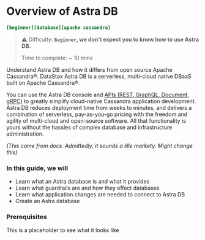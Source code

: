 # Overview of Astra DB
```ini
[beginner][database][apache cassandra]
```

> ⚠️ Difficulty: **`Beginner`, we don't expect you to know how to use Astra DB.**
>
> Time to complete: ~ 10 mins

Understand Astra DB and how it differs from open source Apache Cassandra®. DataStax Astra DB is a serverless, multi-cloud native DBaaS built on Apache Cassandra®.

You can use the Astra DB console and [APIs (REST, GraphQL, Document, gRPC)](https://docs.datastax.com/en/astra-serverless/docs/develop/developing.html) to greatly simplify cloud-native Cassandra application development. Astra DB reduces deployment time from weeks to minutes, and delivers a combination of serverless, pay-as-you-go pricing with the freedom and agility of multi-cloud and open-source software. All that functionality is yours without the hassles of complex database and infrastructure administration. 

_(This came from docs. Admittedly, it sounds a lille markety. Might change this)_

### In this guide, we will
- Learn what an Astra database is and what it provides
- Learn what guardrails are and how they effect databases
- Learn what application changes are needed to connect to Astra DB
- Create an Astra database

### Prerequisites
This is a placeholder to see what it looks like